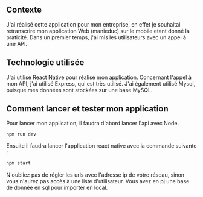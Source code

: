 ## Contexte

J'ai réalisé cette application pour mon entreprise, en effet je souhaitai retranscrire mon application Web (manieduc) sur le mobile etant donné la praticité.
Dans un premier temps, j'ai mis les utilisateurs avec un appel à une API.

## Technologie utilisée

J'ai utilisé React Native pour réalisé mon application.
Concernant l'appel à mon API, j'ai utilisé Express, qui est très utilisé.
J'ai également utilisé Mysql, puisque mes données sont stockées sur une base MySQL.

## Comment lancer et tester mon application

Pour lancer mon application, il faudra d'abord lancer l'api avec Node.

```bash
npm run dev
```

Ensuite il faudra lancer l'application react native avec la commande suivante :

```bash
npm start
```

N'oubliez pas de régler les urls avec l'adresse ip de votre réseau, sinon vous n'aurez pas accès à une liste d'utilisateur.
Vous avez en pj une base de donnée en sql pour importer en local.
